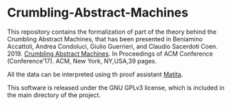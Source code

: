 # Crumbling-Abstract-Machines

This repository contains the formalization of part of the theory behind the Crumbling Abstract Machines, that has been presented in Beniamino Accattoli, Andrea Condoluci, Giulio Guerrieri, and Claudio Sacerdoti Coen. 2019. [Crumbling Abstract Machines](https://arxiv.org/abs/1907.06057). In Proceedings of ACM Conference (Conference’17). ACM, New York, NY,USA,39 pages.

All the data can be interpreted using th proof assistant [Matita](http://matita.cs.unibo.it/).

This software is released under the GNU GPLv3 license, which is included in the main directory of the project.
